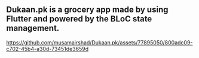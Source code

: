 ## Dukaan.pk is a grocery app made by using Flutter and powered by the BLoC state management.

https://github.com/musamairshad/Dukaan.pk/assets/77895050/800adc09-c702-45b4-a30d-73451de3659d
